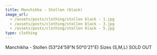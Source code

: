 ```yaml
---
title: Manchikha - Stollen (black)
image_url:
  - /assets/posts/clothing/stollen black - 1.jpg
  - /assets/posts/clothing/stollen black - 3.jpg
  - /assets/posts/clothing/stollen black - 5.jpg
type: clothing
---
```

Manchikha - Stollen (53°24'59"N 50°0'21"E)
Sizes (S,M,L) SOLD OUT
